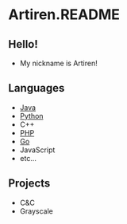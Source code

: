 # Artiren.README
## Hello!
 - My nickname is Artiren!
## Languages
 - [Java](https://github.com/topics/java)
 - [Python](https://github.com/topics/python)
 - C++
 - [PHP](https://github.com/topics/php)
 - [Go](https://github.com/golang/go)
 - JavaScript
 - etc...
## Projects
 - C&C
 - Grayscale
